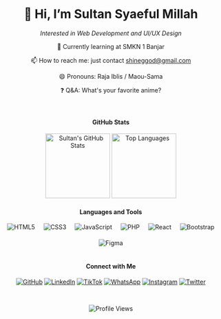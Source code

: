 <h1 align="center">👋 Hi, I’m Sultan Syaeful Millah</h1>

<p align="center">
  <em>Interested in Web Development and UI/UX Design</em>
</p>

<p align="center">
  🌱 Currently learning at SMKN 1 Banjar
</p>

<p align="center">
  📫 How to reach me: just contact <a href="mailto:shineggod@gmail.com">shineggod@gmail.com</a>
</p>

<p align="center">
  😄 Pronouns: Raja Iblis / Maou-Sama
</p>

<p align="center">
  ❓ Q&A: What's your favorite anime?
</p>

<br>
<div align="center">


<div align="center">

#### GitHub Stats

<img src="https://github-readme-stats.vercel.app/api?username=Shinee000ZZZ&show_icons=true&theme=dark" alt="Sultan's GitHub Stats" style="height: 150px;">

<img src="https://github-readme-stats.vercel.app/api/top-langs/?username=Shinee000ZZZ&layout=compact&theme=dark" alt="Top Languages" style="height: 150px;">

#### Languages and Tools

<div style="display: flex; justify-content: center; flex-wrap: wrap; gap: 20px;">
  <img src="https://img.shields.io/badge/-HTML5-E34F26?style=flat&logo=html5&logoColor=white" alt="HTML5">
  <img src="https://img.shields.io/badge/-CSS3-1572B6?style=flat&logo=css3&logoColor=white" alt="CSS3">
  <img src="https://img.shields.io/badge/-JavaScript-F7DF1E?style=flat&logo=javascript&logoColor=black" alt="JavaScript">
  <img src="https://img.shields.io/badge/-PHP-777BB4?style=flat&logo=php&logoColor=white" alt="PHP">
  <img src="https://img.shields.io/badge/-React-61DAFB?style=flat&logo=react&logoColor=black" alt="React">
  <img src="https://img.shields.io/badge/-Bootstrap-563D7C?style=flat&logo=bootstrap&logoColor=white" alt="Bootstrap">
  <img src="https://img.shields.io/badge/-Figma-F24E1E?style=flat&logo=figma&logoColor=white" alt="Figma">
</div>

<br>

#### Connect with Me

<a href="https://github.com/Shinee000ZZZ" target="_blank"><img src="https://img.shields.io/badge/-GitHub-181717?style=flat&logo=github&logoColor=white" alt="GitHub"></a>
<a href="https://www.linkedin.com/in/sultan-syaeful-millah/" target="_blank"><img src="https://img.shields.io/badge/-LinkedIn-0077B5?style=flat&logo=linkedin&logoColor=white" alt="LinkedIn"></a>
<a href="https://www.tiktok.com/@oshitergantungfyp" target="_blank"><img src="https://img.shields.io/badge/-TikTok-000000?style=flat&logo=tiktok&logoColor=white" alt="TikTok"></a>
<a href="https://api.whatsapp.com/send?phone=+6289502632801" target="_blank"><img src="https://img.shields.io/badge/-WhatsApp-25D366?style=flat&logo=whatsapp&logoColor=white" alt="WhatsApp"></a>
<a href="https://www.instagram.com/kesaltunan" target="_blank"><img src="https://img.shields.io/badge/-Instagram-E4405F?style=flat&logo=instagram&logoColor=white" alt="Instagram"></a>
<a href="https://twitter.com/OkeShinee" target="_blank"><img src="https://img.shields.io/badge/-Twitter-1DA1F2?style=flat&logo=twitter&logoColor=white" alt="Twitter"></a>

<br>

![Profile Views](https://komarev.com/ghpvc/?username=Shinee000ZZZ&color=blueviolet)

</div>

</div>

